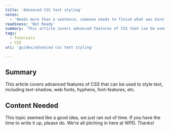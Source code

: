 ```yaml
---
title: 'Advanced CSS text styling'
notes:
  - 'Needs more than a sentence; someone needs to finish what was barely started.'
readiness: 'Not Ready'
summary: 'This article covers advanced features of CSS that can be used to style text, including text-shadow, web fonts, hyphens, font-features, etc.'
tags:
  - Tutorials
  - CSS
uri: 'guides/advanced css text styling'

---
```

## Summary

This article covers advanced features of CSS that can be used to style text, including text-shadow, web fonts, hyphens, font-features, etc.

## Content Needed

This topic seemed like a good idea, we just ran out of time. If you have the time to write it up, please do. We’re all pitching in here at WPD. Thanks!

